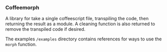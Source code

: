 ### Coffeemorph

A library for take a single coffeescript file, transpiling the code, then returning
the result as a module. A cleaning function is also returned to remove the transpiled
code if desired.

The examples `/examples` directory contains references for ways to use
the `morph` function.
